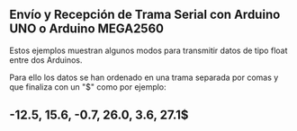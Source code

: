 ## Envío y Recepción de Trama Serial con Arduino UNO o Arduino MEGA2560

Estos ejemplos muestran algunos modos para transmitir datos de tipo float entre dos Arduinos.

Para ello los datos se han ordenado en una trama separada por comas y que finaliza con un "$" como por ejemplo:
##  -12.5, 15.6, -0.7, 26.0,  3.6, 27.1$

